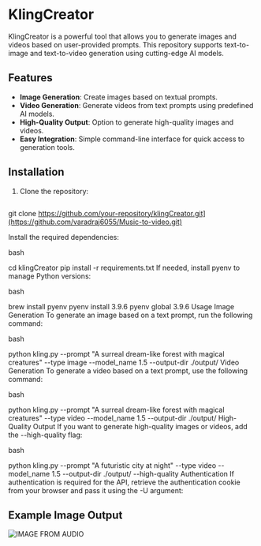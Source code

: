 # KlingCreator

KlingCreator is a powerful tool that allows you to generate images and videos based on user-provided prompts. This repository supports text-to-image and text-to-video generation using cutting-edge AI models.

## Features
- **Image Generation**: Create images based on textual prompts.
- **Video Generation**: Generate videos from text prompts using predefined AI models.
- **High-Quality Output**: Option to generate high-quality images and videos.
- **Easy Integration**: Simple command-line interface for quick access to generation tools.

## Installation

1. Clone the repository:

   ```bash

git clone https://github.com/your-repository/klingCreator.git](https://github.com/varadraj6055/Music-to-video.git)

Install the required dependencies:

bash

cd klingCreator
pip install -r requirements.txt
If needed, install pyenv to manage Python versions:

bash

brew install pyenv
pyenv install 3.9.6
pyenv global 3.9.6
Usage
Image Generation
To generate an image based on a text prompt, run the following command:

bash

python kling.py --prompt "A surreal dream-like forest with magical creatures" --type image --model_name 1.5 --output-dir ./output/
Video Generation
To generate a video based on a text prompt, use the following command:

bash

python kling.py --prompt "A surreal dream-like forest with magical creatures" --type video --model_name 1.5 --output-dir ./output/
High-Quality Output
If you want to generate high-quality images or videos, add the --high-quality flag:

bash

python kling.py --prompt "A futuristic city at night" --type video --model_name 1.5 --output-dir ./output/ --high-quality
Authentication
If authentication is required for the API, retrieve the authentication cookie from your browser and pass it using the -U argument:





## Example Image Output
![IMAGE FROM AUDIO](https://github.com/user-attachments/assets/adff37ab-5af0-490c-9ff5-eaf93e7b4884)
